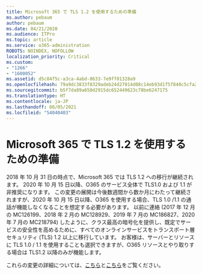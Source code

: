 ```yaml
---
title: Microsoft 365 で TLS 1.2 を使用するための準備
ms.author: pebaum
author: pebaum
ms.date: 04/21/2020
ms.audience: ITPro
ms.topic: article
ms.service: o365-administration
ROBOTS: NOINDEX, NOFOLLOW
localization_priority: Critical
ms.custom:
- "1266"
- "1600052"
ms.assetid: d5c84f5c-a3ca-4abd-8633-7e9ff01328a9
ms.openlocfilehash: 79a9dc3833f8329adeb24d27014d08c14eb93d1f5f840c5cfa2ce10991107b1c
ms.sourcegitcommit: b5f7da89a650d2915dc652449623c78be6247175
ms.translationtype: HT
ms.contentlocale: ja-JP
ms.lasthandoff: 08/05/2021
ms.locfileid: "54040403"
---
```

# <a name="prepare-for-use-of-tls-12-in-microsoft-365"></a>Microsoft 365 で TLS 1.2 を使用するための準備

2018 年 10 月 31 日の時点で、Microsoft 365 では TLS 1.2 への移行が継続されます。 2020 年 10 月 15 日以降、O365 のサービス全体で TLS1.0 および 1.1 が非推奨になります。 この変更の展開は今後数週間から数か月にわたって継続されますが、2020 年 10 月 15 日以降、O365 を使用する場合、TLS 1.0 /1.1 の通話が機能しなくなることを想定する必要があります。 以前に連絡 (2017 年 12 月の MC126199、2018 年 2 月の MC128929、2019 年 7 月の MC186827、2020 年 7 月の MC218794) したように、クラス最高の暗号化を提供し、既定でサービスの安全性を高めるために、すべてのオンラインサービスをトランスポート層セキュリティ (TLS) 1.2 以上に移行しています。 お客様は、サーバーとリソースに TLS 1.0 / 1.1 を使用することも選択できますが、O365 リソースとやり取りする場合は TLS1.2 以降のみが機能します。
  
これらの変更の詳細については、[こちら](https://docs.microsoft.com/microsoft-365/compliance/prepare-tls-1.2-in-office-365?view=o365-worldwide)と[こちら](https://docs.microsoft.com/microsoft-365/compliance/tls-1.0-and-1.1-deprecation-for-office-365?view=o365-worldwide)をご覧ください。

  